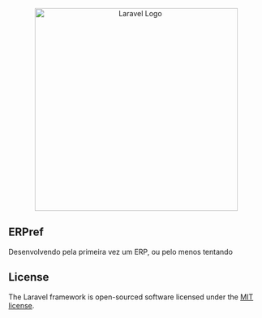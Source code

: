 <p align="center"><a href="https://laravel.com" target="_blank"><img src="https://raw.githubusercontent.com/laravel/art/master/logo-lockup/5%20SVG/2%20CMYK/1%20Full%20Color/laravel-logolockup-cmyk-red.svg" width="400" alt="Laravel Logo"></a></p>

## ERPref

Desenvolvendo pela primeira vez um ERP, ou pelo menos tentando

## License

The Laravel framework is open-sourced software licensed under the [MIT license](https://opensource.org/licenses/MIT).
